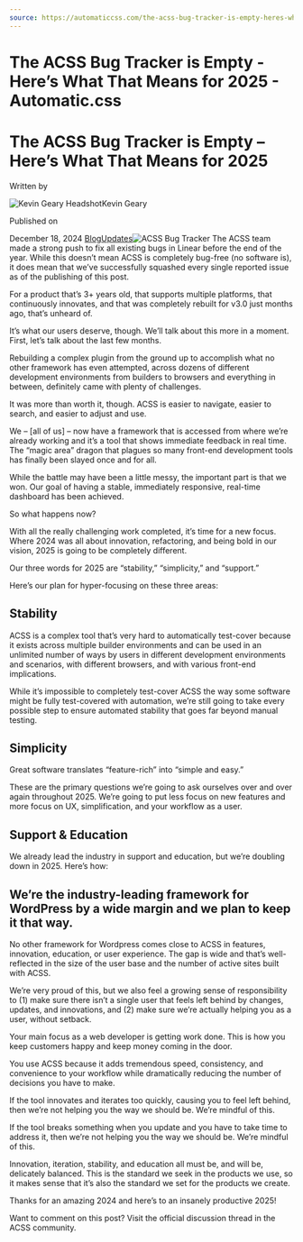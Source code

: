 ```yaml
---
source: https://automaticcss.com/the-acss-bug-tracker-is-empty-heres-what-that-means-for-2025/
---
```


# The ACSS Bug Tracker is Empty - Here’s What That Means for 2025 - Automatic.css

# The ACSS Bug Tracker is Empty – Here’s What That Means for 2025

Written by

![Kevin Geary Headshot](https://secure.gravatar.com/avatar/a117f74b57f641cf18966ad5e250bdf2b99f834c9bea5cdea8e6a016cf370bf7?s=150&d=mm&r=g)Kevin Geary

Published on

December 18, 2024
[Blog](https://automaticcss.com/blog)[Updates](https://automaticcss.com/category/updates/)![ACSS Bug Tracker](https://automaticcss.com/wp-content/uploads/acss-bug-tracker-1168x697.webp)
The ACSS team made a strong push to fix all existing bugs in Linear before the end of the year. While this doesn’t mean ACSS is completely bug-free (no software is), it does mean that we’ve successfully squashed every single reported issue as of the publishing of this post.

For a product that’s 3+ years old, that supports multiple platforms, that continuously innovates, and that was completely rebuilt for v3.0 just months ago, that’s unheard of.

It’s what our users deserve, though. We’ll talk about this more in a moment. First, let’s talk about the last few months.

Rebuilding a complex plugin from the ground up to accomplish what no other framework has even attempted, across dozens of different development environments from builders to browsers and everything in between, definitely came with plenty of challenges.

It was more than worth it, though. ACSS is easier to navigate, easier to search, and easier to adjust and use.

We – [all of us] – now have a framework that is accessed from where we’re already working and it’s a tool that shows immediate feedback in real time. The “magic area” dragon that plagues so many front-end development tools has finally been slayed once and for all.

While the battle may have been a little messy, the important part is that we won. Our goal of having a stable, immediately responsive, real-time dashboard has been achieved.

So what happens now?

With all the really challenging work completed, it’s time for a new focus. Where 2024 was all about innovation, refactoring, and being bold in our vision, 2025 is going to be completely different.

Our three words for 2025 are “stability,” “simplicity,” and “support.”

Here’s our plan for hyper-focusing on these three areas:

## Stability

ACSS is a complex tool that’s very hard to automatically test-cover because it exists across multiple builder environments and can be used in an unlimited number of ways by users in different development environments and scenarios, with different browsers, and with various front-end implications.

While it’s impossible to completely test-cover ACSS the way some software might be fully test-covered with automation, we’re still going to take every possible step to ensure automated stability that goes far beyond manual testing.

## Simplicity

Great software translates “feature-rich” into “simple and easy.”

These are the primary questions we’re going to ask ourselves over and over again throughout 2025. We’re going to put less focus on new features and more focus on UX, simplification, and your workflow as a user.

## Support & Education

We already lead the industry in support and education, but we’re doubling down in 2025. Here’s how:

## We’re the industry-leading framework for WordPress by a wide margin and we plan to keep it that way.

No other framework for Wordpress comes close to ACSS in features, innovation, education, or user experience. The gap is wide and that’s well-reflected in the size of the user base and the number of active sites built with ACSS.

We’re very proud of this, but we also feel a growing sense of responsibility to (1) make sure there isn’t a single user that feels left behind by changes, updates, and innovations, and (2) make sure we’re actually helping you as a user, without setback.

Your main focus as a web developer is getting work done. This is how you keep customers happy and keep money coming in the door.

You use ACSS because it adds tremendous speed, consistency, and convenience to your workflow while dramatically reducing the number of decisions you have to make.

If the tool innovates and iterates too quickly, causing you to feel left behind, then we’re not helping you the way we should be. We’re mindful of this.

If the tool breaks something when you update and you have to take time to address it, then we’re not helping you the way we should be. We’re mindful of this.

Innovation, iteration, stability, and education all must be, and will be, delicately balanced.  This is the standard we seek in the products we use, so it makes sense that it’s also the standard we set for the products we create.

Thanks for an amazing 2024 and here’s to an insanely productive 2025!

Want to comment on this post? Visit the official discussion thread in the ACSS community.

